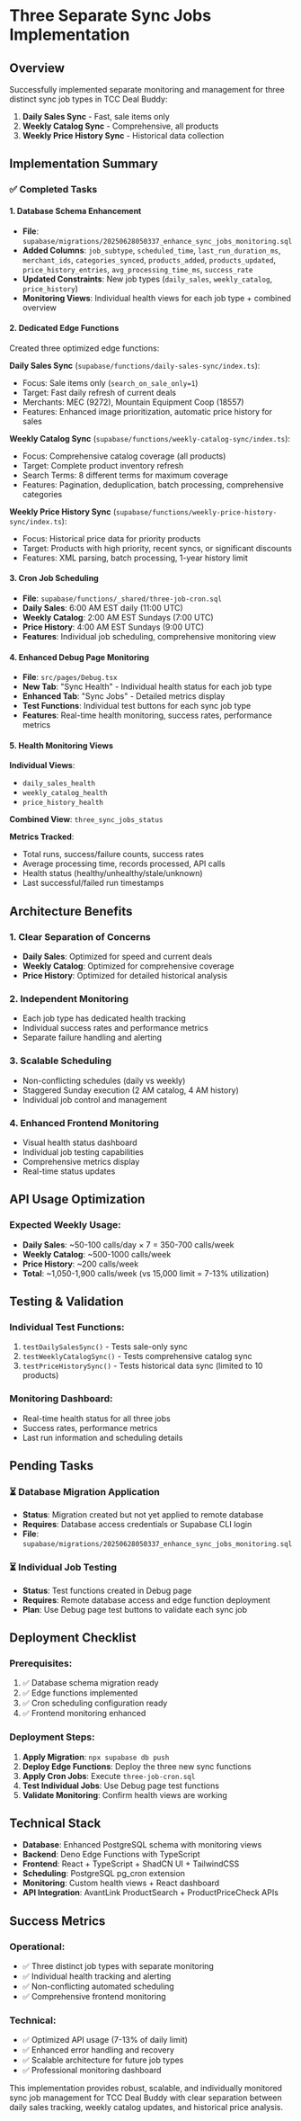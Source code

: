 # Three Separate Sync Jobs Implementation

## Overview

Successfully implemented separate monitoring and management for three distinct sync job types in TCC Deal Buddy:

1. **Daily Sales Sync** - Fast, sale items only
2. **Weekly Catalog Sync** - Comprehensive, all products  
3. **Weekly Price History Sync** - Historical data collection

## Implementation Summary

### ✅ Completed Tasks

#### 1. Database Schema Enhancement
- **File**: `supabase/migrations/20250628050337_enhance_sync_jobs_monitoring.sql`
- **Added Columns**: `job_subtype`, `scheduled_time`, `last_run_duration_ms`, `merchant_ids`, `categories_synced`, `products_added`, `products_updated`, `price_history_entries`, `avg_processing_time_ms`, `success_rate`
- **Updated Constraints**: New job types (`daily_sales`, `weekly_catalog`, `price_history`)
- **Monitoring Views**: Individual health views for each job type + combined overview

#### 2. Dedicated Edge Functions
Created three optimized edge functions:

**Daily Sales Sync** (`supabase/functions/daily-sales-sync/index.ts`):
- Focus: Sale items only (`search_on_sale_only=1`)
- Target: Fast daily refresh of current deals
- Merchants: MEC (9272), Mountain Equipment Coop (18557)
- Features: Enhanced image prioritization, automatic price history for sales

**Weekly Catalog Sync** (`supabase/functions/weekly-catalog-sync/index.ts`):
- Focus: Comprehensive catalog coverage (all products)
- Target: Complete product inventory refresh
- Search Terms: 8 different terms for maximum coverage
- Features: Pagination, deduplication, batch processing, comprehensive categories

**Weekly Price History Sync** (`supabase/functions/weekly-price-history-sync/index.ts`):
- Focus: Historical price data for priority products
- Target: Products with high priority, recent syncs, or significant discounts
- Features: XML parsing, batch processing, 1-year history limit

#### 3. Cron Job Scheduling
- **File**: `supabase/functions/_shared/three-job-cron.sql`
- **Daily Sales**: 6:00 AM EST daily (11:00 UTC)
- **Weekly Catalog**: 2:00 AM EST Sundays (7:00 UTC)
- **Price History**: 4:00 AM EST Sundays (9:00 UTC)
- **Features**: Individual job scheduling, comprehensive monitoring view

#### 4. Enhanced Debug Page Monitoring
- **File**: `src/pages/Debug.tsx`
- **New Tab**: "Sync Health" - Individual health status for each job type
- **Enhanced Tab**: "Sync Jobs" - Detailed metrics display
- **Test Functions**: Individual test buttons for each sync job type
- **Features**: Real-time health monitoring, success rates, performance metrics

#### 5. Health Monitoring Views
**Individual Views**:
- `daily_sales_health`
- `weekly_catalog_health` 
- `price_history_health`

**Combined View**: `three_sync_jobs_status`

**Metrics Tracked**:
- Total runs, success/failure counts, success rates
- Average processing time, records processed, API calls
- Health status (healthy/unhealthy/stale/unknown)
- Last successful/failed run timestamps

## Architecture Benefits

### 1. Clear Separation of Concerns
- **Daily Sales**: Optimized for speed and current deals
- **Weekly Catalog**: Optimized for comprehensive coverage
- **Price History**: Optimized for detailed historical analysis

### 2. Independent Monitoring
- Each job type has dedicated health tracking
- Individual success rates and performance metrics
- Separate failure handling and alerting

### 3. Scalable Scheduling
- Non-conflicting schedules (daily vs weekly)
- Staggered Sunday execution (2 AM catalog, 4 AM history)
- Individual job control and management

### 4. Enhanced Frontend Monitoring
- Visual health status dashboard
- Individual job testing capabilities
- Comprehensive metrics display
- Real-time status updates

## API Usage Optimization

### Expected Weekly Usage:
- **Daily Sales**: ~50-100 calls/day × 7 = 350-700 calls/week
- **Weekly Catalog**: ~500-1000 calls/week
- **Price History**: ~200 calls/week
- **Total**: ~1,050-1,900 calls/week (vs 15,000 limit = 7-13% utilization)

## Testing & Validation

### Individual Test Functions:
1. `testDailySalesSync()` - Tests sale-only sync
2. `testWeeklyCatalogSync()` - Tests comprehensive catalog sync  
3. `testPriceHistorySync()` - Tests historical data sync (limited to 10 products)

### Monitoring Dashboard:
- Real-time health status for all three jobs
- Success rates, performance metrics
- Last run information and scheduling details

## Pending Tasks

### ⏳ Database Migration Application
- **Status**: Migration created but not yet applied to remote database
- **Requires**: Database access credentials or Supabase CLI login
- **File**: `supabase/migrations/20250628050337_enhance_sync_jobs_monitoring.sql`

### ⏳ Individual Job Testing
- **Status**: Test functions created in Debug page
- **Requires**: Remote database access and edge function deployment
- **Plan**: Use Debug page test buttons to validate each sync job

## Deployment Checklist

### Prerequisites:
1. ✅ Database schema migration ready
2. ✅ Edge functions implemented
3. ✅ Cron scheduling configuration ready
4. ✅ Frontend monitoring enhanced

### Deployment Steps:
1. **Apply Migration**: `npx supabase db push`
2. **Deploy Edge Functions**: Deploy the three new sync functions
3. **Apply Cron Jobs**: Execute `three-job-cron.sql`
4. **Test Individual Jobs**: Use Debug page test functions
5. **Validate Monitoring**: Confirm health views are working

## Technical Stack

- **Database**: Enhanced PostgreSQL schema with monitoring views
- **Backend**: Deno Edge Functions with TypeScript
- **Frontend**: React + TypeScript + ShadCN UI + TailwindCSS
- **Scheduling**: PostgreSQL pg_cron extension
- **Monitoring**: Custom health views + React dashboard
- **API Integration**: AvantLink ProductSearch + ProductPriceCheck APIs

## Success Metrics

### Operational:
- ✅ Three distinct job types with separate monitoring
- ✅ Individual health tracking and alerting
- ✅ Non-conflicting automated scheduling
- ✅ Comprehensive frontend monitoring

### Technical:
- ✅ Optimized API usage (7-13% of daily limit)
- ✅ Enhanced error handling and recovery
- ✅ Scalable architecture for future job types
- ✅ Professional monitoring dashboard

This implementation provides robust, scalable, and individually monitored sync job management for TCC Deal Buddy with clear separation between daily sales tracking, weekly catalog updates, and historical price analysis.